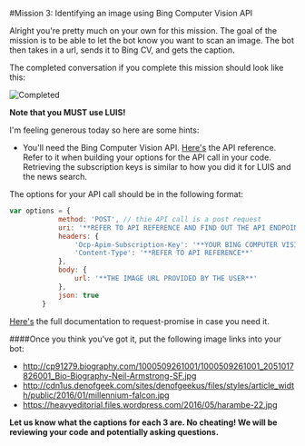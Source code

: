#Mission 3: Identifying an image using Bing Computer Vision API

Alright you're pretty much on your own for this mission. The goal of the mission is to be able to let the bot know you want to scan an image. The bot then takes in a url, sends it to Bing CV, and gets the caption.

The completed conversation if you complete this mission should look like this:

![Completed](https://raw.githubusercontent.com/alyssaong1/HOL-NUSHackathon/master/Images/Mission3/m3result.PNG)

**Note that you MUST use LUIS!**

I'm feeling generous today so here are some hints: 

- You'll need the Bing Computer Vision API. [Here's](https://dev.projectoxford.ai/docs/services/56f91f2d778daf23d8ec6739/operations/56f91f2e778daf14a499e1fe) the API reference. Refer to it when building your options for the API call in your code. Retrieving the subscription keys is similar to how you did it for LUIS and the news search. 

The options for your API call should be in the following format:

```js
var options = {
            method: 'POST', // thie API call is a post request
            uri: '**REFER TO API REFERENCE AND FIND OUT THE API ENDPOINT**',
            headers: {
                'Ocp-Apim-Subscription-Key': '**YOUR BING COMPUTER VISION KEY**',
                'Content-Type': '**REFER TO API REFERENCE**'
            },
            body: {
                url: '**THE IMAGE URL PROVIDED BY THE USER**'
            },
            json: true
        }
```
[Here's](https://github.com/request/request-promise) the full documentation to request-promise in case you need it. 

####Once you think you've got it, put the following image links into your bot:
- http://cp91279.biography.com/1000509261001/1000509261001_2051017826001_Bio-Biography-Neil-Armstrong-SF.jpg
- http://cdn1us.denofgeek.com/sites/denofgeekus/files/styles/article_width/public/2016/01/millennium-falcon.jpg
- https://heavyeditorial.files.wordpress.com/2016/05/harambe-22.jpg

**Let us know what the captions for each 3 are. No cheating! We will be reviewing your code and potentially asking questions.**